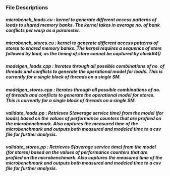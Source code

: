 ### File Descriptions ### 
##### microbench_loads.cu : kernel to generate different access patterns of loads to shared memory banks. The kernel takes in average no. of bank conflicts per warp as a parameter. 
##### microbench_stores.cu : kernel to generate different access patterns of stores to shared memory banks. The kernel requires a sequence of store followed by load, as the timing of store cannot be captured by clock64()
##### modelgen_loads.cpp : Iterates through all possible combinations of no. of threads and conflicts to generate the operational model for loads. This is currently for a single block of threads on a single SM.
##### modelgen_stores.cpp : Iterates through all possible combinations of no. of threads and conflicts to generate the operational model for stores. This is currently for a single block of threads on a single SM.
##### validate_loads.pp : Retrieves S(average service time) from the model (for loads) based on the values of performance counters that are profiled on the microbenchmark. Also captures the measured time of the microbenchmark and outputs both measured and modeled time to a csv file for further analysis.
##### validate_stores.pp : Retrieves S(average service time) from the model (for stores) based on the values of performance counters that are profiled on the microbenchmark. Also captures the measured time of the microbenchmark and outputs both measured and modeled time to a csv file for further analysis.
